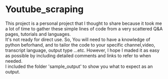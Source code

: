 # Youtube_scraping

This project is a personal project that I thought to share because it took me a lot of time to gather these simple lines of code from a very scattered Q&A pages, tutorials and languages.   
It's not ready for direct use. So, You will need to have a knowledge of python beforhand, and to tailor the code to your specific channel,video, transcript language, output type ...etc. However, I hope I maded it as easy as possible by including detailed comments and links to refer to when needed.  
I included the folder 'sample_output' to show you what to expect as an output.
